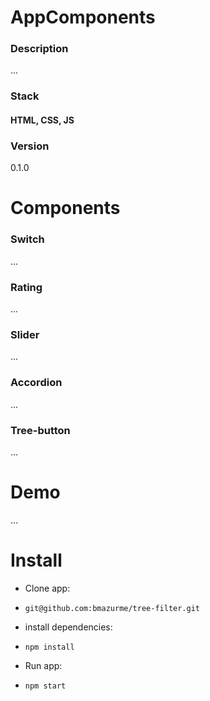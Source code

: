 # AppComponents

### Description
...

### Stack
#### HTML, CSS, JS

### Version
0.1.0

# Components

### Switch
...

### Rating
...

### Slider
...

### Accordion
...

### Tree-button
...

# Demo
...

# Install

* Clone app:

* `git@github.com:bmazurme/tree-filter.git`

* install dependencies:

* `npm install`

* Run app:

* `npm start`
